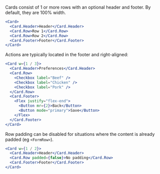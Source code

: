 Cards consist of 1 or more rows with an optional header and footer. By default, they are 100% width.

```jsx
<Card>
  <Card.Header>Header</Card.Header>
  <Card.Row>Row 1</Card.Row>
  <Card.Row>Row 2</Card.Row>
  <Card.Footer>Footer</Card.Footer>
</Card>
```

Actions are typically located in the footer and right-aligned:

```jsx
<Card w={1 / 3}>
  <Card.Header>Preferences</Card.Header>
  <Card.Row>
    <Checkbox label="Beef" />
    <Checkbox label="Chicken" />
    <Checkbox label="Pork" />
  </Card.Row>
  <Card.Footer>
    <Flex justify="flex-end">
      <Button mr={2}>Back</Button>
      <Button mode="primary">Save</Button>
    </Flex>
  </Card.Footer>
</Card>
```

Row padding can be disabled for situations where the content is already padded (eg `<FormRow>`).

```jsx
<Card w={1 / 2}>
  <Card.Header>Header</Card.Header>
  <Card.Row padded={false}>No padding</Card.Row>
  <Card.Footer>Footer</Card.Footer>
</Card>
```
